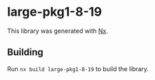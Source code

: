 # large-pkg1-8-19

This library was generated with [Nx](https://nx.dev).

## Building

Run `nx build large-pkg1-8-19` to build the library.
